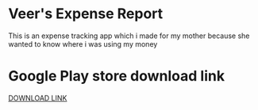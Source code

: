 # Veer's Expense Report
This is an expense tracking app which i made for my mother because she wanted to know where i was using my money

# Google Play store download link
[DOWNLOAD LINK](https://play.google.com/store/apps/details?id=co.singhveer.veersexpensereport)
